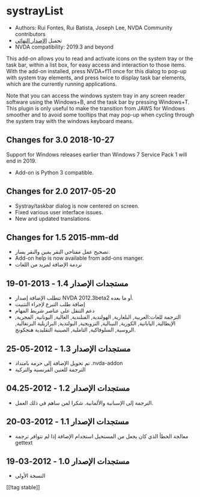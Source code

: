 # systrayList #

*   Authors: Rui Fontes, Rui Batista, Joseph Lee, NVDA Community
    contributors
*   تحميل [الإصدار النهائي][1]
*   NVDA compatibility: 2019.3 and beyond


This add-on allows you to read and activate icons on the system tray or the
task bar, within a list box, for easy access and interaction to those
items. With the add-on installed, press NVDA+f11 once for this dialog to
pop-up with system tray elements, and press twice to display task bar
elements, which are the currently running applications.

Note that you can access the windows system tray in any screen reader
software using the Windows+B, and the task bar by pressing Windows+T. This
plugin is only useful to make the transition from JAWS for Windows smoother
and to avoid some tooltips that may pop-up when cycling through the system
tray with the windows keyboard means.

## Changes for 3.0 2018-10-27 ##

Support for Windows releases earlier than Windows 7 Service Pack 1 will end
in 2019.

* Add-on is Python 3 compatible.

## Changes for 2.0 2017-05-20 ##

* Systray/taskbar dialog is now centered on screen.
* Fixed various user interface issues.
* New and updated translations.

## Changes for 1.5 2015-mm-dd ##

* تصحيح عمل مفتاحي النقر يمين والنقر يسار.
* Add-on help is now available from add-ons manger.
* تردمة الإضافة لمزيد من اللغات

## مستجدات الإصدار 1.4 - 2013-01-19 ##

* تتطلب الإضافة إصدار NVDA 2012.3beta2 أو ما بعده.
* إضافة طلب التبرع لإجراء التثبيت
* دعم التنقل على عناصر شريط المهام
* الترجمة للغات:العربية, البلغارية, الهولندية, الفنلندية, الغالية,
  اليونانية, المجرية, الإيطالية, اليابانية, الكورية, النيبالية, النرويجية,
  البولندية, البرازيلية البرتغالية, الروسية, السلوفاكية, التاملية, الصينية
  التقليدية هنجكونج.

## مستجدات الإصدار 1.3 - 2012-05-25 ##

* تم تحويل الإضافة إلى حزمة بامتداد .nvda-addon
* الترجمة للغتين الفرنسية والتركية

## مستجدات الإصدار 1.2 - 2012-04.25 ##

* الترجمة إلى الإسبانية والألمانية. شكرا لمن ساهم في ذلك العمل.

## مستجدات الإصدار 1.1 - 2012-03-20 ##

* معالجة الخطأ الذي كان يجعل من المستحيل استخدام الإضافة إذا لم تتوافر ترجمة
  gettext

## مستجدات الإصدار 1.0 - 2012-03-19 ##

* النسخة الأولى

[[!tag stable]]

[1]: https://addons.nvda-project.org/files/get.php?file=st
